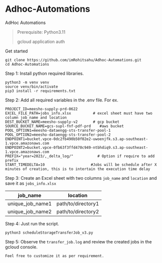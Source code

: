 # Adhoc-Automations

AdHoc Automations

> Prerequisite: Python3.11
>
> gcloud application auth

Get started

```
git clone https://github.com/imRohitsahu/Adhoc-Automations.git
cd Adhoc-Automations
```

Step 1:  Install python required libraries.

```
python3 -m venv venv
source venv/bin/activate
pip3 install -r requirements.txt
```

Step 2: Add all required variables in the .env file. For ex.

```
PROJECT_ID=meesho-supply-prd-0622
EXCEL_FILE_PATH=jobs_info.xlsx          # excel sheet must have two column job_name and location
DEST_BUCKET_NAME=meesho-supply-v2       # gcp bucket
SOURCE_BUCKET_NAME=gcs-supl-fnf-pdf-prd    #aws bucket
POOL_OPTION1=meesho-dataengg-sts-transfer-pool-1
POOL_OPTION2=meesho-dataengg-sts-transfer-pool-2
ENDPOINT1=bucket.vpce-0dc2fb490b50f02e2-uwoenjfk.s3.ap-southeast-1.vpce.amazonaws.com
ENDPOINT2=bucket.vpce-0fb63f3ffd470c949-ntbhdiq9.s3.ap-southeast-1.vpce.amazonaws.com
PREFIX="year=2023/,_delta_log/"           # Option if require to add prefix
START_TIMEDELTA=10                     #Jobs will be schedule after X minutes of creation, this is to intertain the execution time delay
```

Step 3: Create an Excel sheet with two columns `job_name` and `location` and save it as `jobs_info.xlsx`

|     job_name     | location           |
| :--------------: | ------------------ |
| unique_job_name1 | path/to/directory1 |
| unique_job_name2 | path/to/directory2 |

Step 4: Just run the script.

```
python3 scheduleStorageTransferJob_v3.py
```

Step 5: Observe the  `transfer_job.log` and review the created jobs in the gcloud console.

`Feel free to customize it as per requirement.`
